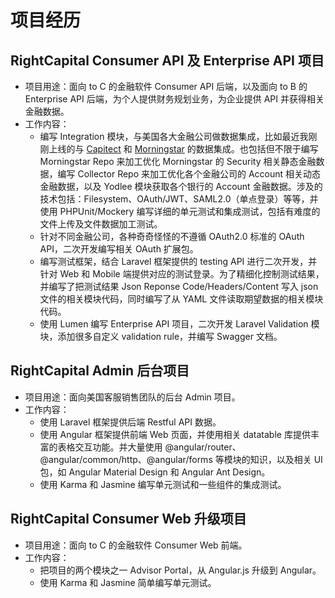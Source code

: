 # 项目经历

## RightCapital Consumer API 及 Enterprise API 项目

* 项目用途：面向 to C 的金融软件 Consumer API 后端，以及面向 to B 的 Enterprise API 后端，为个人提供财务规划业务，为企业提供 API 并获得相关金融数据。
* 工作内容：
  * 编写 Integration 模块，与美国各大金融公司做数据集成，比如最近我刚刚上线的与 [Capitect](http://www.prweb.com/releases/capitect_and_rightcapital_announce_new_integration_connecting_the_two_next_generation_solutions/prweb16328984.htm) 和 [Morningstar](https://www.prweb.com/releases/rightcapital_financial_planning_software_announces_integration_with_morningstar/prweb16297311.htm) 的数据集成。也包括但不限于编写 Morningstar Repo 来加工优化 Morningstar 的 Security 相关静态金融数据，编写 Collector Repo 来加工优化各个金融公司的 Account 相关动态金融数据，以及 Yodlee 模块获取各个银行的 Account 金融数据。涉及的技术包括：Filesystem、OAuth/JWT、SAML2.0（单点登录）等等，并使用 PHPUnit/Mockery 编写详细的单元测试和集成测试，包括有难度的文件上传及文件数据加工测试。
  * 针对不同金融公司，各种奇奇怪怪的不遵循 OAuth2.0 标准的 OAuth API，二次开发编写相关 OAuth 扩展包。
  * 编写测试框架，结合 Laravel 框架提供的 testing API 进行二次开发，并针对 Web 和 Mobile 端提供对应的测试登录。为了精细化控制测试结果，并编写了把测试结果 Json Reponse Code/Headers/Content 写入 json 文件的相关模块代码，同时编写了从 YAML 文件读取期望数据的相关模块代码。
  * 使用 Lumen 编写 Enterprise API 项目，二次开发 Laravel Validation 模块，添加很多自定义 validation rule，并编写 Swagger 文档。

## RightCapital Admin 后台项目

* 项目用途：面向美国客服销售团队的后台 Admin 项目。
* 工作内容：
  * 使用 Laravel 框架提供后端 Restful API 数据。
  * 使用 Angular 框架提供前端 Web 页面，并使用相关 datatable 库提供丰富的表格交互功能。并大量使用 @angular/router、@angular/common/http、@angular/forms 等模块的知识，以及相关 UI 包，如 Angular Material Design 和 Angular Ant Design。
  * 使用 Karma 和 Jasmine 编写单元测试和一些组件的集成测试。

## RightCapital Consumer Web 升级项目

* 项目用途：面向 to C 的金融软件 Consumer Web 前端。
* 工作内容：
  * 把项目的两个模块之一 Advisor Portal，从 Angular.js 升级到 Angular。
  * 使用 Karma 和 Jasmine 简单编写单元测试。